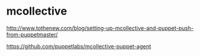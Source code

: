 # mcollective


http://www.tothenew.com/blog/setting-up-mcollective-and-puppet-push-from-puppetmaster/


https://github.com/puppetlabs/mcollective-puppet-agent
